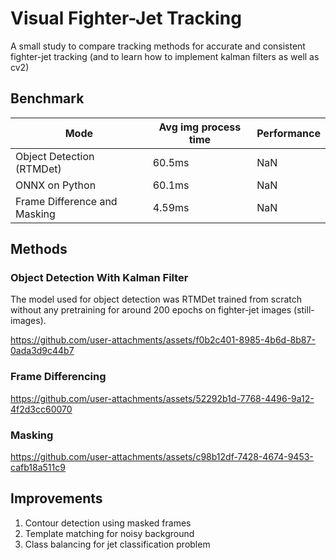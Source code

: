 # Visual Fighter-Jet Tracking
A small study to compare tracking methods for accurate and consistent fighter-jet tracking (and to learn how to implement kalman filters as well as cv2)

## Benchmark
| Mode  | Avg img process time | Performance |
| ------------- | ------------- | ------------- |
| Object Detection (RTMDet)  | 60.5ms  | NaN |
| ONNX on Python  | 60.1ms  | NaN |
| Frame Difference and Masking  | 4.59ms  | NaN |


## Methods
### Object Detection With Kalman Filter
The model used for object detection was RTMDet trained from scratch without any pretraining for around 200 epochs on fighter-jet images (still-images).

https://github.com/user-attachments/assets/f0b2c401-8985-4b6d-8b87-0ada3d9c44b7


 
### Frame Differencing
https://github.com/user-attachments/assets/52292b1d-7768-4496-9a12-4f2d3cc60070


### Masking
https://github.com/user-attachments/assets/c98b12df-7428-4674-9453-cafb18a511c9

## Improvements
1. Contour detection using masked frames
2. Template matching for noisy background
3. Class balancing for jet classification problem
